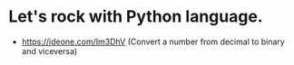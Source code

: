 # Let's rock with Python language.

* https://ideone.com/Im3DhV (Convert a number from decimal to binary and viceversa)
